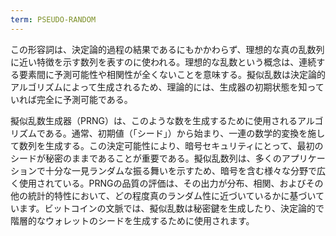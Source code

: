 ```yaml
---
term: PSEUDO-RANDOM
---
```

この形容詞は、決定論的過程の結果であるにもかかわらず、理想的な真の乱数列に近い特徴を示す数列を表すのに使われる。理想的な乱数という概念は、連続する要素間に予測可能性や相関性が全くないことを意味する。擬似乱数は決定論的アルゴリズムによって生成されるため、理論的には、生成器の初期状態を知っていれば完全に予測可能である。

擬似乱数生成器（PRNG）は、このような数を生成するために使用されるアルゴリズムである。通常、初期値（「シード」）から始まり、一連の数学的変換を施して数列を生成する。この決定可能性により、暗号セキュリティにとって、最初のシードが秘密のままであることが重要である。擬似乱数列は、多くのアプリケーションで十分な一見ランダムな振る舞いを示すため、暗号を含む様々な分野で広く使用されている。PRNGの品質の評価は、その出力が分布、相関、およびその他の統計的特性において、どの程度真のランダム性に近づいているかに基づいています。ビットコインの文脈では、擬似乱数は秘密鍵を生成したり、決定論的で階層的なウォレットのシードを生成するために使用されます。